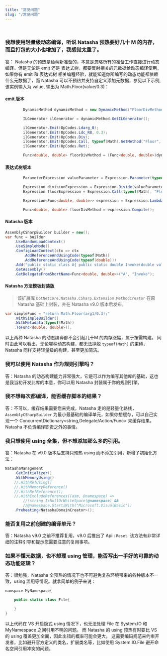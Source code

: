 ```yaml
---
title: "常见问题"
slug: "/常见问题"
---
```


<br/>

### 我想使用轻量级动态编译，听说 Natasha 预热要好几十 M 的内存，而且打包的大小也增加了，我感觉太重了。

答： Natasha 的预热是给萌新准备的，本意是忽略所有的准备工作直接进行动态编译。但是无论是 emit 还是 表达式树，都要反射相关的元数据给动态编译使用，如果你有 emit 和 表达式树 相关编程经验，就能知道你所编写的动态功能都依赖什么元数据了，而 Natasha 可以不预热并支持自定义添加元数据，参见以下示例, 该实例输入为 value, 输出为 Math.Floor(value/0.3)：

#### emit 版本
```cs
        DynamicMethod dynamicMethod = new DynamicMethod("FloorDivMethod", typeof(double), new Type[] { typeof(double) }, typeof(Program).Module);

        ILGenerator ilGenerator = dynamicMethod.GetILGenerator();

        ilGenerator.Emit(OpCodes.Ldarg_0);  
        ilGenerator.Emit(OpCodes.Ldc_R8, 0.3);  
        ilGenerator.Emit(OpCodes.Div);  
        ilGenerator.Emit(OpCodes.Call, typeof(Math).GetMethod("Floor", new Type[] { typeof(double) }));  
        ilGenerator.Emit(OpCodes.Ret); 

        Func<double, double> floorDivMethod = (Func<double, double>)dynamicMethod.CreateDelegate(typeof(Func<double, double>));
```

#### 表达式树版本
```cs
        ParameterExpression valueParameter = Expression.Parameter(typeof(double), "value");

        Expression divisionExpression = Expression.Divide(valueParameter, Expression.Constant(0.3));
        Expression floorExpression = Expression.Call(typeof(Math), "Floor", null, divisionExpression);

        Expression<Func<double, double>> expression = Expression.Lambda<Func<double, double>>(floorExpression, valueParameter);

        Func<double, double> floorDivMethod = expression.Compile();
```

#### Natasha 版本
```cs
AssemblyCSharpBuilder builder = new();
var func = builder
    .UseRandomLoadContext()
    .UseSimpleMode()
    .ConfigLoadContext(ctx => ctx
        .AddReferenceAndUsingCode(typeof(Math))
        .AddReferenceAndUsingCode(typeof(double)))
    .Add("public static class A{ public static double Invoke(double value){ return Math.Floor(value/0.3);  }}")
    .GetAssembly()
    .GetDelegateFromShortName<Func<double, double>>("A", "Invoke");
```

#### Natasha 方法模板封装版
> 该扩展库 `DotNetCore.Natasha.CSharp.Extension.MethodCreator` 在原 Natasha 基础上封装，并在 Natasha v9.0 版本后发布。
```cs
var simpleFunc = "return Math.Floor(arg1/0.3);"
    .WithSimpleBuilder()
    .WithMetadata(typeof(Math))
    .ToFunc<double, double>();
```

以上两种 Natasha 的动态编译都不会引起几十M 的内存涨幅，属于按需构建。
同时由此可以看出，无论哪种动态构建，都无法挣脱 `typeof(Math)` 的束缚，Natasha 同样支持轻量级的构建，甚至更加简洁。

### 我可以使用 Natasha 作为规则引擎吗？

答：Natasha 的动态构建能力非常强大，它是可以作为编写其他库的基础，这也是我当初开发此库的本意，你可以用 Natasha 封装属于你的规则引擎。

### 我不想每次都编译，能否缓存脚本的结果？

答：不可以，缓存结果需要您来完成，Natasha 走的是轻量化路线，`AssemblyCSharpBuilder` 为最小最基础的编译单元，如果你想缓存，可以自己实现一个 ConcurrentDictionary<string,Delegate/Action/Func> 来缓存结果。Natasha 不负责编译职责之外的事情。

### 我只想使用 using 全集，但不想添加那么多的引用。

答：Natasha 在 v9.0 版本后支持只预热 using 而不添加引用，新增了初始化方法：
```cs
NatashaManagement
    .GetInitializer()
    .WithMemoryUsing()
    //.WithRefUsing()
    //.WithMemoryReference()
    //.WithRefReference();
    //.WithExcludeReferences((asm, @namespace) => 
        //!string.IsNullOrWhiteSpace(@namespace) && 
        //@namespace.StartsWith("Microsoft.VisualBasic"))
    .Preheating<NatashaDomainCreator>();
```
### 能否复用之前创建的编译单元？

答：Natasha v9.0 之前不推荐复用，v9.0 后推出了 Api : `Reset`. 该方法有非常详细的注释引导和提示您需要注意的复用事项。

### 如果不懂元数据，也不想理 using 管理，能否写出一手好的可靠的动态功能逻辑？

答：很勉强，Natasha 全预热的情况下也不可避免复杂环境带来的各种版本不一致，using 滥用等情况。就拿简单的例子来说：
```cs
namspace MyNamespace{

    public static class File{

    }
}
```
以上代码在 VS 开启隐式 using 情况下，也无法处理 File 在 System.IO 和 MyNamespace 之间引用不明的问题。
而 Natasha 的 using 预热有时要比 VS 的 using 覆盖更加全面，因此出错的概率可能会更大。
这需要编码规范来约束开发者，比如避开官方定义的类名，扩展类名等，比如使用 System.IO.File 避开命名空间引用冲突的问题。